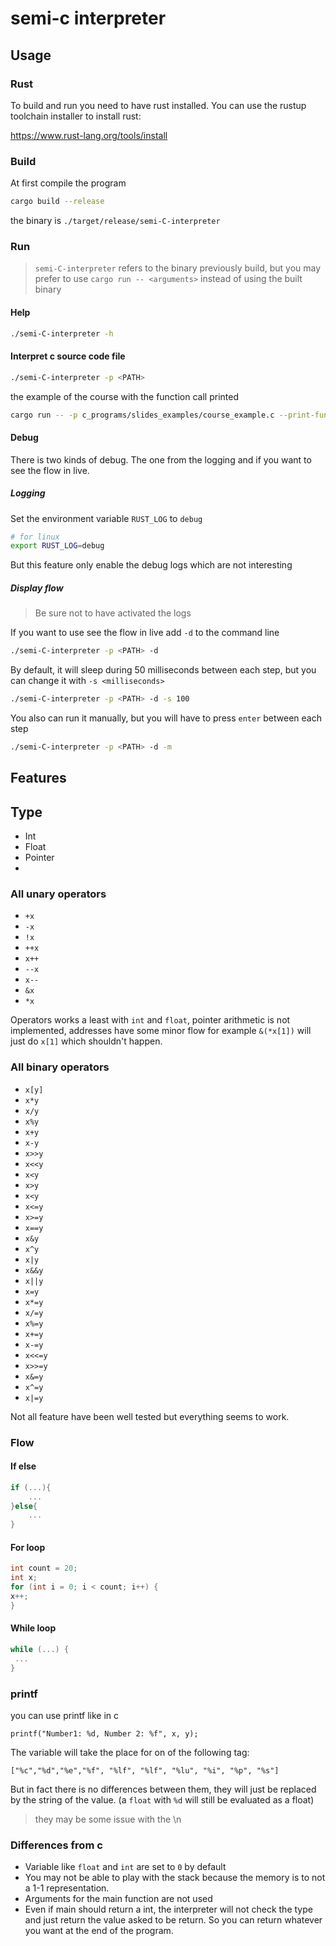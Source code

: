 # semi-c interpreter
## Usage
### Rust
To build and run you need to have rust installed. You can use the rustup toolchain installer to install rust:

https://www.rust-lang.org/tools/install
### Build
At first compile the program
```bash
cargo build --release
```
the binary is ``./target/release/semi-C-interpreter``
### Run
> ``semi-C-interpreter`` refers to the binary previously build, but you may prefer to use ``cargo run -- <arguments>`` instead of using the built binary
#### Help
```bash
./semi-C-interpreter -h
```
#### Interpret c source code file
```bash
./semi-C-interpreter -p <PATH>
```
the example of the course with the function call printed
```bash
cargo run -- -p c_programs/slides_examples/course_example.c --print-function-call
```
#### Debug
There is two kinds of debug. The one from the logging and if you want to see the flow in live.
##### Logging
Set the environment variable ``RUST_LOG`` to ``debug``
```bash
# for linux
export RUST_LOG=debug 
```
But this feature only enable the debug logs which are not interesting
##### Display flow
> Be sure not to have activated the logs

If you want to use see the flow in live add ``-d`` to the command line

```bash
./semi-C-interpreter -p <PATH> -d
```
By default, it will sleep during 50 milliseconds between each step, but you can change it with ``-s <milliseconds>``

```bash
./semi-C-interpreter -p <PATH> -d -s 100
```
You also can run it manually, but you will have to press ``enter`` between each step

```bash
./semi-C-interpreter -p <PATH> -d -m
```

## Features
## Type
- Int
- Float
- Pointer
- 
### All unary operators
- ``` +x ```
- ``` -x ```
- ``` !x ```
- ``` ++x ```
- ``` x++ ```
- ``` --x ```
- ``` x-- ```
- ``` &x ```
- ``` *x ```

Operators works a least with ```int``` and ```float```, pointer arithmetic is not implemented, addresses have some minor flow for example ```&(*x[1])``` will just do ```x[1]``` which shouldn't happen.
### All binary operators
- ``` x[y] ```
- ``` x*y ```
- ``` x/y ```
- ``` x%y ```
- ``` x+y ```
- ``` x-y ```
- ``` x>>y ```
- ``` x<<y ```
- ``` x<y ```
- ``` x>y ```
- ``` x<y ```
- ``` x<=y ```
- ``` x>=y ```
- ``` x==y ```
- ``` x&y ```
- ``` x^y ```
- ``` x|y ```
- ``` x&&y ```
- ``` x||y ```
- ``` x=y ```
- ``` x*=y ```
- ``` x/=y ```
- ``` x%=y ```
- ``` x+=y ```
- ``` x-=y ```
- ``` x<<=y ```
- ``` x>>=y ```
- ``` x&=y ```
- ``` x^=y ```
- ``` x|=y ```

Not all feature have been well tested but everything seems to work.
### Flow
#### If else
```c
if (...){
    ...
}else{
    ...
}
```
#### For loop
```c
int count = 20;
int x;
for (int i = 0; i < count; i++) {
x++;
}
```
#### While loop
```c
while (...) {
 ...
}
```
### printf
you can use printf like in c
```
printf("Number1: %d, Number 2: %f", x, y);
```
The variable will take the place for on of the following tag:
```
["%c","%d","%e","%f", "%lf", "%lf", "%lu", "%i", "%p", "%s"]
```
But in fact there is no differences between them, they will just be replaced by the string of the value.
(a ``float`` with ``%d`` will still be evaluated as a float)

> they may be some issue with the \n
### Differences from c
- Variable like ``float`` and ``int`` are set to ``0`` by default
- You may not be able to play with the stack because the memory is to not a 1-1 representation. 
- Arguments for the main function are not used
- Even if main should return a int, the interpreter will not check the type and just return the value asked to be return. So you can return whatever you want at the end of the program.